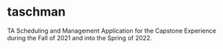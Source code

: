 # taschman
TA Scheduling and Management Application for the Capstone Experience during the Fall of 2021 and into the Spring of 2022.
